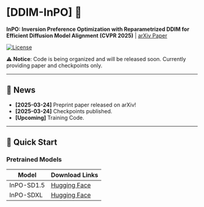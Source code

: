 # [DDIM-InPO]  👋  
**InPO: Inversion Preference Optimization with Reparametrized DDIM for Efficient Diffusion Model Alignment (CVPR 2025)** | [arXiv Paper](http://arxiv.org/abs/2503.18454) 

[![License](https://img.shields.io/badge/License-Apache%202.0-blue.svg)]()  

⚠️ **Notice**: Code is being organized and will be released soon. Currently providing paper and checkpoints only.

---

## 📖 News
- **[2025-03-24]** Preprint paper released on arXiv!
- **[2025-03-24]** Checkpoints published.
- **[Upcoming]** Training Code.

---

## 🔧 Quick Start
### Pretrained Models
| Model          | Download Links                          
|----------------|-----------------------------------------|
| InPO-SD1.5     | [Hugging Face](https://huggingface.co/JaydenLu666/InPO-SD1.5)  |
| InPO-SDXL    |  [Hugging Face](https://huggingface.co/JaydenLu666/InPO-SDXL)       |

